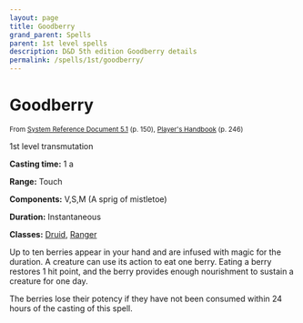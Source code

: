 ```yaml
---
layout: page
title: Goodberry
grand_parent: Spells
parent: 1st level spells 
description: D&D 5th edition Goodberry details
permalink: /spells/1st/goodberry/
---
```


# Goodberry

<small>From <a target="_blank" href="https://media.wizards.com/2016/downloads/DND/SRD-OGL_V5.1.pdf">System Reference Document 5.1</a> (p. 150), <a target="_blank" href="https://dnd.wizards.com/products/tabletop-games/rpg-products/rpg_playershandbook">Player's Handbook</a> (p. 246)</small>


1st level transmutation

**Casting time:** 1 a

**Range:** Touch

**Components:** V,S,M (A sprig of mistletoe)

**Duration:** Instantaneous

**Classes:** [Druid](/classes/druid/), [Ranger](/classes/ranger/)

Up to ten berries appear in your hand and are infused with magic for the duration. A creature can use its action to eat one berry. Eating a berry restores 1 hit point, and the berry provides enough nourishment to sustain a creature for one day.

   The berries lose their potency if they have not been consumed within 24 hours of the casting of this spell.